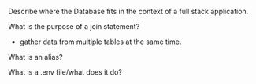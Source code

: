 Describe where the Database fits in the context of a full stack application.

What is the purpose of a join statement?
 - gather data from multiple tables at the same time.

What is an alias?

What is a .env file/what does it do?

